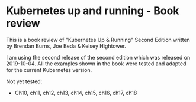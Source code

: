 # Kubernetes up and running - Book review

This is a book review of "Kubernetes Up & Running" Second Edition written by Brendan Burns, Joe Beda & Kelsey Hightower.

I am using the second release of the second edition which was released on 2019-10-04. All the examples shown in the book were tested and adapted for the current Kubernetes version.

Not yet tested:
- Ch10, ch11, ch12, ch13, ch14, ch15, ch16, ch17, ch18